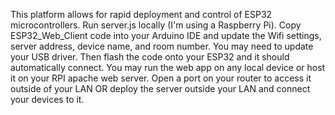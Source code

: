 This platform allows for rapid deployment and control of ESP32 microcontrollers. Run server.js locally (I'm using a Raspberry Pi). Copy ESP32_Web_Client code into your Arduino IDE and update the Wifi settings, server address, device name, and room number. You may need to update your USB driver. Then flash the code onto your ESP32 and it should automatically connect. You may run the web app on any local device or host it on your RPI apache web server. Open a port on your router to access it outside of your LAN OR deploy the server outside your LAN and connect your devices to it. 
